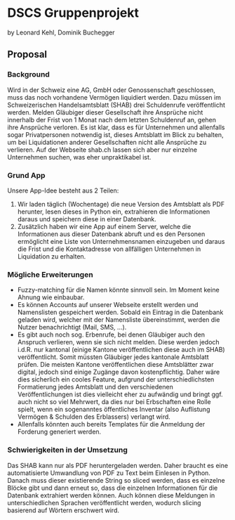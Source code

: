 # DSCS Gruppenprojekt
by Leonard Kehl, Dominik Buchegger

## Proposal

### Background
Wird in der Schweiz eine AG, GmbH oder Genossenschaft geschlossen, muss das noch vorhandene Vermögen liquidiert werden. Dazu müssen im Schweizerischen Handelsamtsblatt (SHAB) drei Schuldenrufe veröffentlicht werden. Melden Gläubiger dieser Gesellschaft ihre Ansprüche nicht innerhalb der Frist von 1 Monat nach dem letzten Schuldenruf an, gehen ihre Ansprüche verloren.
Es ist klar, dass es für Unternehmen und allenfalls sogar Privatpersonen notwendig ist, dieses Amtsblatt im Blick zu behalten, um bei Liquidationen anderer Gesellschaften nicht alle Ansprüche zu verlieren. Auf der Webseite shab.ch lassen sich aber nur einzelne Unternehmen suchen, was eher unpraktikabel ist.

### Grund App
Unsere App-Idee besteht aus 2 Teilen:
1.	Wir laden täglich (Wochentage) die neue Version des Amtsblatt als PDF herunter, lesen dieses in Python ein, extrahieren die Informationen daraus und speichern diese in einer Datenbank.
2.	Zusätzlich haben wir eine App auf einem Server, welche die Informationen aus dieser Datenbank abruft und es den Personen ermöglicht eine Liste von Unternehmensnamen einzugeben und daraus die Frist und die Kontaktadresse von allfälligen Unternehmen in Liquidation zu erhalten.

### Mögliche Erweiterungen
- Fuzzy-matching für die Namen könnte sinnvoll sein. Im Moment keine Ahnung wie einbaubar.
- Es können Accounts auf unserer Webseite erstellt werden und Namenslisten gespeichert werden. Sobald ein Eintrag in die Datenbank geladen wird, welcher mit der Namensliste übereinstimmt, werden die Nutzer benachrichtigt (Mail, SMS, …).
- Es gibt auch noch sog. Erbenrufe, bei denen Gläubiger auch den Anspruch verlieren, wenn sie sich nicht melden. Diese werden jedoch i.d.R. nur kantonal (einige Kantone veröffentlichen diese auch im SHAB) veröffentlicht. Somit müssten Gläubiger jedes kantonale Amtsblatt prüfen. Die meisten Kantone veröffentlichen diese Amtsblätter zwar digital, jedoch sind einige Zugänge davon kostenpflichtig. Daher wäre dies sicherlich ein cooles Feature, aufgrund der unterschiedlichsten Formatierung jedes Amtsblatt und den verschiedenen Veröffentlichungen ist dies vielleicht eher zu aufwändig und bringt ggf. auch nicht so viel Mehrwert, da dies nur bei Erbschaften eine Rolle spielt, wenn ein sogenanntes öffentliches Inventar (also Auflistung Vermögen & Schulden des Erblassers) verlangt wird.
- Allenfalls könnten auch bereits Templates für die Anmeldung der Forderung generiert werden.

### Schwierigkeiten in der Umsetzung
Das SHAB kann nur als PDF heruntergeladen werden. Daher braucht es eine automatisierte Umwandlung von PDF zu Text beim Einlesen in Python. Danach muss dieser existierende String so sliced werden, dass es einzelne Blöcke gibt und dann erneut so, dass die einzelnen Informationen für die Datenbank extrahiert werden können. Auch können diese Meldungen in unterschiedlichen Sprachen veröffentlicht werden, wodurch slicing basierend auf Wörtern erschwert wird.
